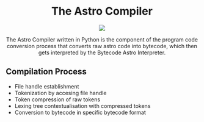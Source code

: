 <!-- START -->

<h1 align="center">The Astro Compiler</h1>

<!-- Stickers -->
<div align="center">
  <image src="https://img.shields.io/badge/Implementation-Python%203.9-%2300A3E0?style=flat-square">
</div>

<!-- Short Description -->
<p align="center">The Astro Compiler written in Python is the component of the program code conversion process that converts raw astro code into bytecode, which then gets interpreted by the Bytecode Astro Interpreter.</p>

<h2>Compilation Process</h2>
<ul>
  <li>File handle establishment</li>
  <li>Tokenization by accesing file handle</li>
  <li>Token compression of raw tokens</li>
  <li>Lexing tree contextualisation with compressed tokens</li>
  <li>Conversion to bytecode in specific bytecode format</li>
</ul>

<!-- END -->

